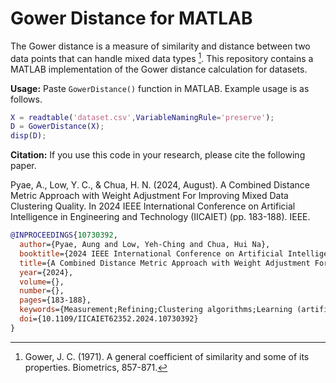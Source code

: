 # Gower Distance for MATLAB
The Gower distance is a measure of similarity and distance between two data points that can handle mixed data types [^1]. This repository contains a MATLAB implementation of the Gower distance calculation for datasets.
[^1]: Gower, J. C. (1971). A general coefficient of similarity and some of its properties. Biometrics, 857-871.

**Usage:** Paste `GowerDistance()` function in MATLAB. Example usage is as follows.
```m
X = readtable('dataset.csv',VariableNamingRule='preserve');
D = GowerDistance(X);
disp(D);
```

**Citation:** If you use this code in your research, please cite the following paper.

Pyae, A., Low, Y. C., & Chua, H. N. (2024, August). A Combined Distance Metric Approach with Weight Adjustment For Improving Mixed Data Clustering Quality. In 2024 IEEE International Conference on Artificial Intelligence in Engineering and Technology (IICAIET) (pp. 183-188). IEEE.

```bibtex
@INPROCEEDINGS{10730392,
  author={Pyae, Aung and Low, Yeh-Ching and Chua, Hui Na},
  booktitle={2024 IEEE International Conference on Artificial Intelligence in Engineering and Technology (IICAIET)}, 
  title={A Combined Distance Metric Approach with Weight Adjustment For Improving Mixed Data Clustering Quality}, 
  year={2024},
  volume={},
  number={},
  pages={183-188},
  keywords={Measurement;Refining;Clustering algorithms;Learning (artificial intelligence);Complexity theory;Optimization;Distance Metrics;Mixed Data;Hierarchical Clustering;Unsupervised Learning},
  doi={10.1109/IICAIET62352.2024.10730392}
}
